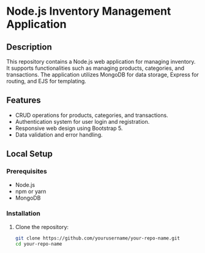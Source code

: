 # Node.js Inventory Management Application

## Description

This repository contains a Node.js web application for managing inventory. It supports functionalities such as managing products, categories, and transactions. The application utilizes MongoDB for data storage, Express for routing, and EJS for templating.

## Features

- CRUD operations for products, categories, and transactions.
- Authentication system for user login and registration.
- Responsive web design using Bootstrap 5.
- Data validation and error handling.

## Local Setup

### Prerequisites

- Node.js
- npm or yarn
- MongoDB

### Installation

1. Clone the repository:
   ```bash
   git clone https://github.com/yourusername/your-repo-name.git
   cd your-repo-name

